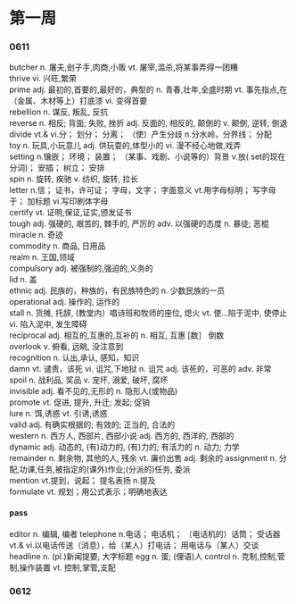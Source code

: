 # 第一周
### 0611
butcher	n. 屠夫,刽子手,肉商,小贩 vt. 屠宰,滥杀,将某事弄得一团糟  
thrive	vi. 兴旺,繁荣  
prime	adj. 最初的,首要的,最好的，典型的 n. 青春,壮年,全盛时期 vt. 事先指点,在（金属、木材等上）打底漆 vi. 变得首要  
rebellion	n. 谋反, 叛乱, 反抗  
reverse	n. 相反; 背面; 失败, 挫折 adj. 反面的, 相反的, 颠倒的 v. 颠倒, 逆转, 倒退  
divide	vt.& vi.分； 划分； 分离； （使）产生分歧 n.分水岭，分界线； 分配  
toy	n. 玩具,小玩意儿 adj. 供玩耍的,体型小的 vi. 漫不经心地做,戏弄  
setting	n.镶嵌； 环境； 装置； （某事、戏剧、小说等的）背景 v.放( set的现在分词)； 安插； 树立； 安排   
spin	n. 旋转, 疾驰 v. 纺织, 旋转, 拉长   
letter	n.信； 证书，许可证； 字母，文字； 字面意义 vt.用字母标明； 写字母于； 加标题 vi.写印刷体字母  
certify	vt. 证明,保证,证实,颁发证书  
tough	adj. 强硬的, 艰苦的, 棘手的, 严厉的 adv. 以强硬的态度 n. 暴徒; 恶棍  
miracle	n. 奇迹  
commodity	n. 商品, 日用品  
realm	n. 王国,领域  
compulsory	adj. 被强制的,强迫的,义务的  
lid	n. 盖  
ethnic	adj. 民族的，种族的，有民族特色的 n. 少数民族的一员  
operational	adj. 操作的, 运作的  
stall	n. 货摊, 托辞, (教堂内）唱诗班和牧师的座位, 熄火 vt. 使...陷于泥中, 使停止 vi. 陷入泥中, 发生障碍  
reciprocal	adj. 相互的,互惠的,互补的 n. 相互, 互惠 [数］ 倒数  
overlook	v. 俯看, 远眺, 没注意到  
recognition	n. 认出,承认, 感知，知识  
damn	vt. 谴责，该死 vi. 诅咒,下地狱 n. 诅咒 adj. 该死的，可恶的 adv. 非常  
spoil	n. 战利品, 奖品 v. 宠坏, 溺爱, 破坏, 腐坏  
invisible	adj. 看不见的,无形的 n. 隐形人(或物品)  
promote	vt. 促进, 提升, 升迁; 发起; 促销  
lure	n. 饵,诱惑 vt. 引诱,诱惑  
valid	adj. 有确实根据的; 有效的; 正当的, 合法的  
western	n. 西方人, 西部片, 西部小说 adj. 西方的, 西洋的, 西部的  
dynamic	adj. 动态的, (有)动力的, (有)力的; 有活力的 n. 动力; 力学  
remainder	n. 剩余物, 其他的人, 残余 vt. 廉价出售 adj. 剩余的
assignment	n. 分配,功课,任务,被指定的(课外)作业;(分派的)任务, 委派  
mention	vt.提到，说起； 提名表扬 n.提及  
formulate	vt. 规划；用公式表示；明确地表达  

#### pass
editor	n. 编辑, 编者
telephone	n.电话； 电话机； （电话机的）话筒； 受话器 vt.& vi.以电话传送（消息），给（某人）打电话； 用电话与（某人）交谈  
headline	n. (pl.)新闻提要, 大字标题 
egg	n. 蛋; (俚语)人 
control	n. 克制,控制,管制,操作装置 vt. 控制,掌管,支配  
### 0612
